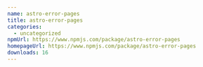 ```yaml
---
name: astro-error-pages
title: astro-error-pages
categories:
  - uncategorized
npmUrl: https://www.npmjs.com/package/astro-error-pages
homepageUrl: https://www.npmjs.com/package/astro-error-pages
downloads: 16
---
```

